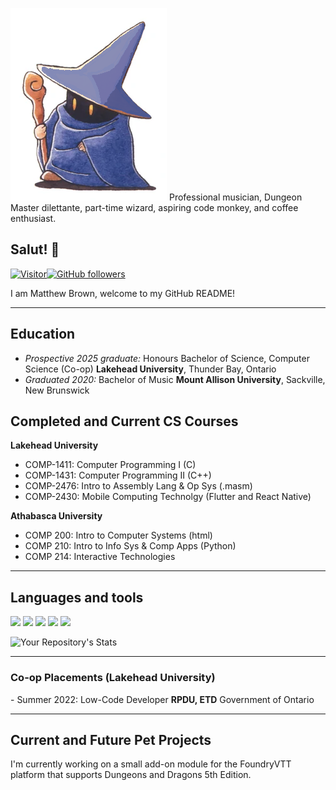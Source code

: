 <!--
**MatthewAWBrown/MatthewAWBrown** is a ✨ _special_ ✨ repository because its `README.md` (this file) appears on your GitHub profile.

Here are some ideas to get you started:

- 🔭 I’m currently working on ...
- 🌱 I’m currently learning ...
- 👯 I’m looking to collaborate on ...
- 🤔 I’m looking for help with ...
- 💬 Ask me about ...
- 📫 How to reach me: ...
- 😄 Pronouns: ...
- ⚡ Fun fact: ...
-->
![Little Mage Image](250_blu.png) Professional musician, Dungeon Master dilettante, part-time wizard, aspiring code monkey, and coffee enthusiast.
<h2> Salut! 👋</h2>

[![Visitor](https://visitor-badge.laobi.icu/badge?page_id=MatthewAWBrown.MatthewAWBrown)](https://github.com/MatthewAWBrown)[![GitHub followers](https://img.shields.io/github/followers/MatthewAWBrown.svg?style=social&label=Follow&maxAge=2592000)](https://github.com/MatthewAWBrown?tab=followers)

I am Matthew Brown, welcome to my GitHub README!<br>


***

<h2>Education</h2>

- <i>Prospective 2025 graduate:</i> Honours Bachelor of Science, Computer Science (Co-op) <b>Lakehead University</b>, Thunder Bay, Ontario
- <i>Graduated 2020:</i> Bachelor of Music <b>Mount Allison University</b>, Sackville, New Brunswick 


<h2>Completed and Current CS Courses</h2>

__Lakehead University__
- COMP-1411: Computer Programming I (C)
- COMP-1431: Computer Programming II (C++)
- COMP-2476: Intro to Assembly Lang & Op Sys (.masm)
- COMP-2430: Mobile Computing Technolgy (Flutter and React Native)

__Athabasca University__
- COMP 200: Intro to Computer Systems (html)
- COMP 210: Intro to Info Sys & Comp Apps (Python)
- COMP 214: Interactive Technologies

***

<h2>Languages and tools</h2>
<p float = "left">
<img src = "https://user-images.githubusercontent.com/104664255/168294002-65046ea7-50c5-4437-827d-a4fff893da4f.png" height = "75"> <img src = "https://user-images.githubusercontent.com/104664255/168294211-7f6ae5d3-777b-4436-a0f6-21557aefb4b1.png" height = "75"> <img src = "https://user-images.githubusercontent.com/104664255/168294384-0d509b03-38cd-4dea-bf07-c7674cb4b48f.jpg" height = "75"> <img src = "https://user-images.githubusercontent.com/104664255/169539760-4c42670b-0475-4b4d-9bd0-2c00db77bf01.png" height ="75"> <img src = "https://user-images.githubusercontent.com/104664255/168294472-36e9092a-886a-4a4a-8038-0913152862b4.png" height = "75"> 
  </p>

![Your Repository's Stats](https://github-readme-stats.vercel.app/api/top-langs/?username=MatthewAWBrown&theme=blue-green)

***


<h3>Co-op Placements (Lakehead University)</h3>
- Summer 2022: Low-Code Developer <b>RPDU, ETD</b> Government of Ontario

***


<h2>Current and Future Pet Projects</h2>
I'm currently working on a small add-on module for the FoundryVTT platform that supports Dungeons and Dragons 5th Edition.
